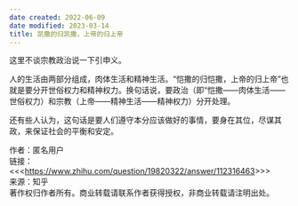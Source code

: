 ```yaml
---
date created: 2022-06-09
date modified: 2023-03-14
title: 凯撒的归凯撒，上帝的归上帝
---
```


这里不谈宗教政治说一下引申义。

人的生活由两部分组成，肉体生活和精神生活。“恺撒的归恺撒，上帝的归上帝”也就是要分开世俗权力和精神权力。换句话说，要政治（即“恺撒——肉体生活——世俗权力）和宗教（上帝——精神生活——精神权力）分开处理。

还有些人认为，这句话是要人们遵守本分应该做好的事情，要身在其位，尽谋其政，来保证社会的平衡和安定。

作者：匿名用户  
链接：<<<<https://www.zhihu.com/question/19820322/answer/112316463>>>>  
来源：知乎  
著作权归作者所有。商业转载请联系作者获得授权，非商业转载请注明出处。
